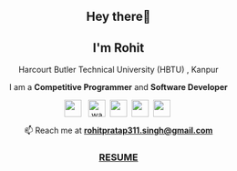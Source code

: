 <h2 align="center">Hey there👋</h2>
<h2 align="center">I'm Rohit</h2>
<p align="center"> Harcourt Butler Technical University (HBTU) , Kanpur </p>
<p align="center"> I am a <b>Competitive Programmer</b> and <b>Software Developer</b> </p>

<p align="center">
<a href="https://www.linkedin.com/in/rohitpratap311/" target="blank"><img align="center" src="https://cdn.jsdelivr.net/npm/simple-icons@3.0.1/icons/linkedin.svg" height="30" width="30" /></a> &nbsp; 
<a href="https://www.codechef.com/users/rohitpratap311" target="blank"><img align="center" src="https://cdn.jsdelivr.net/npm/simple-icons@3.1.0/icons/codechef.svg" alt="wanderersvice" height="30" width="30" /></a>&nbsp;
<a href="https://www.hackerrank.com/rohitpratap311" target="blank"><img align="center" src="https://cdn.jsdelivr.net/npm/simple-icons@3.0.1/icons/hackerrank.svg"  height="30" width="30" /></a>&nbsp;
<a href="https://codeforces.com/profile/rohitpratap311" target="blank"><img align="center" src="https://cdn.jsdelivr.net/npm/simple-icons@3.0.1/icons/codeforces.svg" height="30" width="30" /></a>&nbsp;
<a href="https://www.leetcode.com/rohitpratap311" target="blank"><img align="center" src="https://cdn.jsdelivr.net/npm/simple-icons@3.0.1/icons/leetcode.svg"  height="30" width="30" /></a>&nbsp;
</p>

 <p align="center">📫 Reach me at <b><a href="mailto:rohitpratap311.singh@gmail.com">rohitpratap311.singh@gmail.com</a></b></p>
 <p align="center"><b><a href="https://drive.google.com/file/d/1Nc_bE_2IYHBuE545WeJKeELNGgM5Y8Be/view?usp=drive_link"><h3 align="center">RESUME</h3></a></b></p>


<!--
**Rohitpratap311/Rohitpratap311** is a ✨ _special_ ✨ repository because its `README.md` (this file) appears on your GitHub profile.

Here are some ideas to get you started:

- 🔭 I’m currently working on ...
- 🌱 I’m currently learning ...
- 👯 I’m looking to collaborate on ...
- 🤔 I’m looking for help with ...
- 💬 Ask me about ...
- 📫 How to reach me: ...
- 😄 Pronouns: ...
- ⚡ Fun fact: ...
-->
